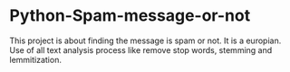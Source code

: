 # Python-Spam-message-or-not

This project is about finding the message is spam or not. It is a europian.
Use of all text analysis process like remove stop words, stemming and lemmitization.
